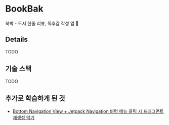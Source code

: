 # BookBak                               
북박 - 도서 한줄 리뷰, 독후감 작성 앱 📖
                    
## Details                    
TODO                                             
                          
## 기술 스택                              
TODO
                                
## 추가로 학습하게 된 것               
* [Bottom Navigation View + Jetpack Navigation 바텀 메뉴 클릭 시 프래그먼트 재생성 막기](https://hungseong.tistory.com/56)                 
